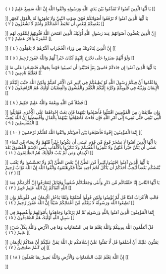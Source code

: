 يَا أَيُّهَا الَّذِينَ آمَنُوا لَا تُقَدِّمُوا بَيْنَ يَدَيِ اللَّهِ وَرَسُولِهِ وَاتَّقُوا اللَّهَ إِنَّ اللَّهَ سَمِيعٌ عَلِيمٌ { ۱ }
[[


]] 
يَا أَيُّهَا الَّذِينَ آمَنُوا لَا تَرْفَعُوا أَصْوَاتَكُمْ فَوْقَ صَوْتِ النَّبِيِّ وَلَا تَجْهَرُوا لَهُ بِالْقَوْلِ كَجَهْرِ بَعْضِكُمْ لِبَعْضٍ أَن تَحْبَطَ أَعْمَالُكُمْ وَأَنتُمْ لَا تَشْعُرُونَ { ۲ }
[[


]] 
إِنَّ الَّذِينَ يَغُضُّونَ أَصْوَاتَهُمْ عِندَ رَسُولِ اللَّهِ أُوْلَئِكَ الَّذِينَ امْتَحَنَ اللَّهُ قُلُوبَهُمْ لِلتَّقْوَى لَهُم مَّغْفِرَةٌ وَأَجْرٌ عَظِيمٌ { ۳ }
[[


]] 
إِنَّ الَّذِينَ يُنَادُونَكَ مِن وَرَاء الْحُجُرَاتِ أَكْثَرُهُمْ لَا يَعْقِلُونَ { ٤ }
[[


]] 
وَلَوْ أَنَّهُمْ صَبَرُوا حَتَّى تَخْرُجَ إِلَيْهِمْ لَكَانَ خَيْراً لَّهُمْ وَاللَّهُ غَفُورٌ رَّحِيمٌ { ٥ }
[[


]] 
يَا أَيُّهَا الَّذِينَ آمَنُوا إِن جَاءكُمْ فَاسِقٌ بِنَبَأٍ فَتَبَيَّنُوا أَن تُصِيبُوا قَوْماً بِجَهَالَةٍ فَتُصْبِحُوا عَلَى مَا فَعَلْتُمْ نَادِمِينَ { ٦ }
[[


]] 
وَاعْلَمُوا أَنَّ فِيكُمْ رَسُولَ اللَّهِ لَوْ يُطِيعُكُمْ فِي كَثِيرٍ مِّنَ الْأَمْرِ لَعَنِتُّمْ وَلَكِنَّ اللَّهَ حَبَّبَ إِلَيْكُمُ الْإِيمَانَ وَزَيَّنَهُ فِي قُلُوبِكُمْ وَكَرَّهَ إِلَيْكُمُ الْكُفْرَ وَالْفُسُوقَ وَالْعِصْيَانَ أُوْلَئِكَ هُمُ الرَّاشِدُونَ { ٧ }
[[


]] 
فَضْلاً مِّنَ اللَّهِ وَنِعْمَةً وَاللَّهُ عَلِيمٌ حَكِيمٌ { ۸ }
[[


]] 
وَإِن طَائِفَتَانِ مِنَ الْمُؤْمِنِينَ اقْتَتَلُوا فَأَصْلِحُوا بَيْنَهُمَا فَإِن بَغَتْ إِحْدَاهُمَا عَلَى الْأُخْرَى فَقَاتِلُوا الَّتِي تَبْغِي حَتَّى تَفِيءَ إِلَى أَمْرِ اللَّهِ فَإِن فَاءتْ فَأَصْلِحُوا بَيْنَهُمَا بِالْعَدْلِ وَأَقْسِطُوا إِنَّ اللَّهَ يُحِبُّ الْمُقْسِطِينَ { ۹ }
[[


]] 
إِنَّمَا الْمُؤْمِنُونَ إِخْوَةٌ فَأَصْلِحُوا بَيْنَ أَخَوَيْكُمْ وَاتَّقُوا اللَّهَ لَعَلَّكُمْ تُرْحَمُونَ { ۱۰ }
[[


]] 
يَا أَيُّهَا الَّذِينَ آمَنُوا لَا يَسْخَرْ قَومٌ مِّن قَوْمٍ عَسَى أَن يَكُونُوا خَيْراً مِّنْهُمْ وَلَا نِسَاء مِّن نِّسَاء عَسَى أَن يَكُنَّ خَيْراً مِّنْهُنَّ وَلَا تَلْمِزُوا أَنفُسَكُمْ وَلَا تَنَابَزُوا بِالْأَلْقَابِ بِئْسَ الاِسْمُ الْفُسُوقُ بَعْدَ الْإِيمَانِ وَمَن لَّمْ يَتُبْ فَأُوْلَئِكَ هُمُ الظَّالِمُونَ { ۱۱ }
[[


]] 
يَا أَيُّهَا الَّذِينَ آمَنُوا اجْتَنِبُوا كَثِيراً مِّنَ الظَّنِّ إِنَّ بَعْضَ الظَّنِّ إِثْمٌ وَلَا تَجَسَّسُوا وَلَا يَغْتَب بَّعْضُكُم بَعْضاً أَيُحِبُّ أَحَدُكُمْ أَن يَأْكُلَ لَحْمَ أَخِيهِ مَيْتاً فَكَرِهْتُمُوهُ وَاتَّقُوا اللَّهَ إِنَّ اللَّهَ تَوَّابٌ رَّحِيمٌ { ۱۲ }
[[


]] 
يَا أَيُّهَا النَّاسُ إِنَّا خَلَقْنَاكُم مِّن ذَكَرٍ وَأُنثَى وَجَعَلْنَاكُمْ شُعُوباً وَقَبَائِلَ لِتَعَارَفُوا إِنَّ أَكْرَمَكُمْ عِندَ اللَّهِ أَتْقَاكُمْ إِنَّ اللَّهَ عَلِيمٌ خَبِيرٌ { ۱۳ }
[[


]] 
قَالَتِ الْأَعْرَابُ آمَنَّا قُل لَّمْ تُؤْمِنُوا وَلَكِن قُولُوا أَسْلَمْنَا وَلَمَّا يَدْخُلِ الْإِيمَانُ فِي قُلُوبِكُمْ وَإِن تُطِيعُوا اللَّهَ وَرَسُولَهُ لَا يَلِتْكُم مِّنْ أَعْمَالِكُمْ شَيْئاً إِنَّ اللَّهَ غَفُورٌ رَّحِيمٌ { ۱٤ }
[[


]] 
إِنَّمَا الْمُؤْمِنُونَ الَّذِينَ آمَنُوا بِاللَّهِ وَرَسُولِهِ ثُمَّ لَمْ يَرْتَابُوا وَجَاهَدُوا بِأَمْوَالِهِمْ وَأَنفُسِهِمْ فِي سَبِيلِ اللَّهِ أُوْلَئِكَ هُمُ الصَّادِقُونَ { ۱٥ }
[[


]] 
قُلْ أَتُعَلِّمُونَ اللَّهَ بِدِينِكُمْ وَاللَّهُ يَعْلَمُ مَا فِي السَّمَاوَاتِ وَمَا فِي الْأَرْضِ وَاللَّهُ بِكُلِّ شَيْءٍ عَلِيمٌ { ۱٦ }
[[


]] 
يَمُنُّونَ عَلَيْكَ أَنْ أَسْلَمُوا قُل لَّا تَمُنُّوا عَلَيَّ إِسْلَامَكُم بَلِ اللَّهُ يَمُنُّ عَلَيْكُمْ أَنْ هَدَاكُمْ لِلْإِيمَانِ إِن كُنتُمْ صَادِقِينَ { ۱٧ }
[[


]] 
إِنَّ اللَّهَ يَعْلَمُ غَيْبَ السَّمَاوَاتِ وَالْأَرْضِ وَاللَّهُ بَصِيرٌ بِمَا تَعْمَلُونَ { ۱۸ }
[[


]]